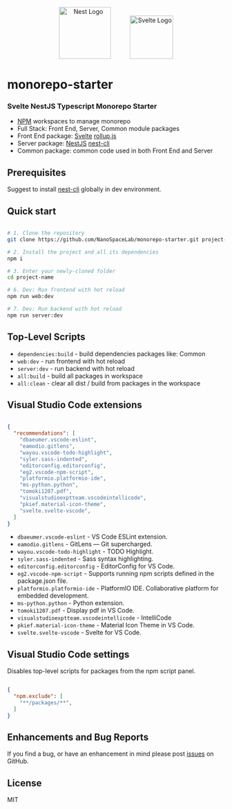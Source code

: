 <p align="center">
  <a href="https://nestjs.com/" target="blank"><img src="https://nestjs.com/img/logo-small.svg" width="120" alt="Nest Logo" style="padding:0px 20px;" /></a>
  <a href="https://svelte.dev" target="blank"><img src="https://upload.wikimedia.org/wikipedia/commons/1/1b/Svelte_Logo.svg" width="100" alt="Svelte Logo" style="padding:0px 20px;" /></a>
</p>

# monorepo-starter

### Svelte NestJS Typescript Monorepo Starter

* [NPM](https://docs.npmjs.com/cli/v7/using-npm/workspaces) workspaces to manage monorepo
* Full Stack: Front End, Server, Common module packages   
* Front End package: [Svelte](https://svelte.dev/docs) [rollup.js](https://rollupjs.org/guide/en/)
* Server package: [NestJS](https://docs.nestjs.com) [nest-cli](https://docs.nestjs.com/cli/overview)
* Common package: common code used in both Front End and Server

## Prerequisites

Suggest to install [nest-cli](https://docs.nestjs.com/cli/overview) globally in dev environment.

## Quick start

```bash

# 1. Clone the repository
git clone https://github.com/NanoSpaceLab/monorepo-starter.git project-name

# 2. Install the project and all its dependencies
npm i

# 3. Enter your newly-cloned folder
cd project-name

# 6. Dev: Run frontend with hot reload 
npm run web:dev

# 7. Dev: Run backend with hot reload 
npm run server:dev

```

## Top-Level Scripts
 
* `dependencies:build` - build dependencies packages like: Common
* `web:dev` - run frontend with hot reload
* `server:dev` - run backend with hot reload
* `all:build` - build all packages in workspace
* `all:clean` - clear all dist / build from packages in the workspace

## Visual Studio Code extensions

```json

{
  "recommendations": [
    "dbaeumer.vscode-eslint",
    "eamodio.gitlens",
    "wayou.vscode-todo-highlight",
    "syler.sass-indented",
    "editorconfig.editorconfig",
    "eg2.vscode-npm-script",
    "platformio.platformio-ide",
    "ms-python.python",
    "tomoki1207.pdf",
    "visualstudioexptteam.vscodeintellicode",
    "pkief.material-icon-theme",
    "svelte.svelte-vscode",
  ]
}

```

* `dbaeumer.vscode-eslint` - VS Code ESLint extension.
* `eamodio.gitlens` - GitLens — Git supercharged.
* `wayou.vscode-todo-highlight` - TODO Highlight.
* `syler.sass-indented` - Sass syntax highlighting.
* `editorconfig.editorconfig` - EditorConfig for VS Code.
* `eg2.vscode-npm-script` - Supports running npm scripts defined in the package.json file.
* `platformio.platformio-ide` - PlatformIO IDE. Collaborative platform for embedded development.
* `ms-python.python` - Python extension.
* `tomoki1207.pdf` - Display pdf in VS Code.
* `visualstudioexptteam.vscodeintellicode` - IntelliCode
* `pkief.material-icon-theme` - Material Icon Theme in VS Code.
* `svelte.svelte-vscode` - Svelte for VS Code.

## Visual Studio Code settings

Disables top-level scripts for packages from the npm script panel.

```json

{
  "npm.exclude": [
    "**/packages/**",
  ]
}

```

## Enhancements and Bug Reports

If you find a bug, or have an enhancement in mind please post [issues](https://github.com/NanoSpaceLab/monorepo-starter/issues) on GitHub.

## License

MIT
